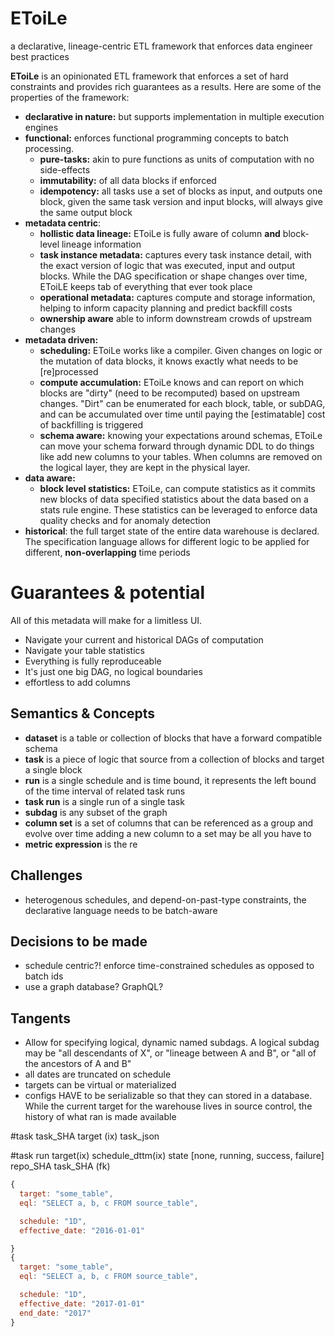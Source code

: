# EToiLe
a declarative, lineage-centric ETL framework that enforces data engineer best practices

**EToiLe** is an opinionated ETL framework that enforces a set of
hard constraints and provides rich guarantees as
a results. Here are some of the properties of the framework:

* **declarative in nature:** but supports implementation in multiple execution engines
* **functional:** enforces functional programming concepts to batch processing.
  * **pure-tasks:** akin to pure functions as units of computation with no side-effects
  * **immutability:** of all data blocks if enforced
  * **idempotency:** all tasks use a set of blocks as input, and outputs one block,
    given the same task version and input blocks, will always give the same output block
* **metadata centric**:
  * **hollistic data lineage:** EToiLe is fully aware of column **and** block-level
    lineage information
  * **task instance metadata:** captures every task instance detail,
    with the exact version of logic that was executed, input and output blocks.
    While the DAG specification or shape changes over time, EToiLE keeps tab
    of everything that ever took place
  * **operational metadata:** captures compute and storage information, helping
    to inform capacity planning and predict backfill costs
  * **ownership aware** able to inform downstream crowds of upstream changes
* **metadata driven:**
  * **scheduling:** EToiLe works like a compiler. Given changes on logic
    or the mutation of data blocks, it knows exactly what needs to be [re]processed
  * **compute accumulation:** EToiLe knows and can report on which blocks
    are "dirty" (need to be recomputed) based on upstream changes. "Dirt" can
    be enumerated for each block, table, or subDAG, and can be accumulated over time
    until paying the [estimatable] cost of backfilling is triggered
  * **schema aware:** knowing your expectations around schemas, EToiLe can
    move your schema forward through dynamic DDL to do things like add new
    columns to your tables. When columns are removed on the logical layer,
    they are kept in the physical layer.
* **data aware:**
  * **block level statistics:** EToiLe, can compute statistics as it commits
  new blocks of data specified statistics about the data based on a stats
  rule engine. These statistics can be leveraged to enforce data quality
  checks and for anomaly detection
* **historical**: the full target state of the entire data warehouse is
  declared. The specification language allows for different logic to
  be applied for different, **non-overlapping** time periods

# Guarantees & potential
All of this metadata will make for a limitless UI.

* Navigate your current and historical DAGs of computation
* Navigate your table statistics
* Everything is fully reproduceable
* It's just one big DAG, no logical boundaries
* effortless to add columns

## Semantics & Concepts
* **dataset** is a table or collection of blocks that have a forward compatible schema
* **task** is a piece of logic that source from a collection of blocks and target a single block
* **run** is a single schedule and is time bound, it represents the left bound of the time interval of related task runs
* **task run** is a single run of a single task
* **subdag** is any subset of the graph
* **column set** is a set of columns that can be referenced as a group and evolve over time
  adding a new column to a set may be all you have to
* **metric expression** is the re

## Challenges
* heterogenous schedules, and depend-on-past-type constraints, the declarative
  language needs to be batch-aware

## Decisions to be made
* schedule centric?! enforce time-constrained schedules as opposed to batch
  ids
* use a graph database? GraphQL?

## Tangents
* Allow for specifying logical, dynamic named subdags. A logical subdag
  may be "all descendants of X", or "lineage between A and B", or
  "all of the ancestors of A and B"
* all dates are truncated on schedule
* targets can be virtual or materialized
* configs HAVE to be serializable so that they can stored in a database.
While the current target for the warehouse lives in source control, the history
of what ran is made available

#task
task_SHA
target (ix)
task_json

#task run
target(ix)
schedule_dttm(ix)
state [none, running, success, failure]
repo_SHA
task_SHA (fk)


```js
{
  target: "some_table",
  eql: "SELECT a, b, c FROM source_table",

  schedule: "1D",
  effective_date: "2016-01-01"

}
{
  target: "some_table",
  eql: "SELECT a, b, c FROM source_table",

  schedule: "1D",
  effective_date: "2017-01-01"
  end_date: "2017"
}
```
